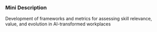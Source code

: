 ### Mini Description

Development of frameworks and metrics for assessing skill relevance, value, and evolution in AI-transformed workplaces
